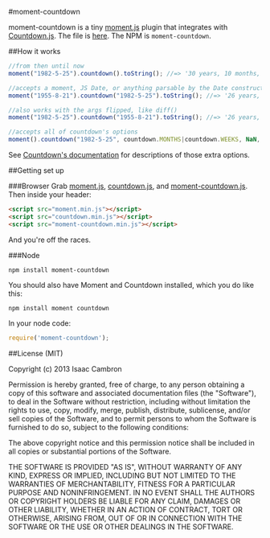 #moment-countdown

moment-countdown is a tiny [moment.js](http://momentjs.com) plugin that integrates with [Countdown.js](http://countdownjs.org). The file is [here](https://raw.github.com/icambron/moment-countdown/master/bin/moment-countdown.min.js). The NPM is `moment-countdown`.

##How it works

```js
//from then until now
moment("1982-5-25").countdown().toString(); //=> '30 years, 10 months, 14 days, 1 hour, 8 minutes, and 14 seconds'

//accepts a moment, JS Date, or anything parsable by the Date constructor
moment("1955-8-21").countdown("1982-5-25").toString(); //=> '26 years, 9 months, and 4 days'

//also works with the args flipped, like diff()
moment("1982-5-25").countdown("1955-8-21").toString(); //=> '26 years, 9 months, and 4 days'

//accepts all of countdown's options
moment().countdown("1982-5-25", countdown.MONTHS|countdown.WEEKS, NaN, 2).toString(); //=> '370 months, and 2.01 weeks'
```

See [Countdown's documentation](http://countdownjs.org/readme.html) for descriptions of those extra options.

##Getting set up

###Browser
Grab [moment.js](https://raw.github.com/timrwood/moment/2.0.0/min/moment.min.js), [countdown.js](https://bitbucket.org/mckamey/countdown.js/raw/tip/countdown.min.js), and [moment-countdown.js](https://raw.github.com/icambron/master/bin/moment-countdown-min.js). Then inside your header:

```html
<script src="moment.min.js"></script>
<script src="countdown.min.js"></script>
<script src="moment-countdown.min.js"></script>
```

And you're off the races.

###Node

```
npm install moment-countdown
```

You should also have Moment and Countdown installed, which you do like this: 

```
npm install moment countdown
```

In your node code:

```js
require('moment-countdown');
```

##License (MIT)

Copyright (c) 2013 Isaac Cambron

Permission is hereby granted, free of charge, to any person obtaining a copy of this software and associated documentation files (the "Software"), to deal in the Software without restriction, including without limitation the rights to use, copy, modify, merge, publish, distribute, sublicense, and/or sell copies of the Software, and to permit persons to whom the Software is furnished to do so, subject to the following conditions:

The above copyright notice and this permission notice shall be included in all copies or substantial portions of the Software.

THE SOFTWARE IS PROVIDED "AS IS", WITHOUT WARRANTY OF ANY KIND, EXPRESS OR IMPLIED, INCLUDING BUT NOT LIMITED TO THE WARRANTIES OF MERCHANTABILITY, FITNESS FOR A PARTICULAR PURPOSE AND NONINFRINGEMENT. IN NO EVENT SHALL THE AUTHORS OR COPYRIGHT HOLDERS BE LIABLE FOR ANY CLAIM, DAMAGES OR OTHER LIABILITY, WHETHER IN AN ACTION OF CONTRACT, TORT OR OTHERWISE, ARISING FROM, OUT OF OR IN CONNECTION WITH THE SOFTWARE OR THE USE OR OTHER DEALINGS IN THE SOFTWARE.
